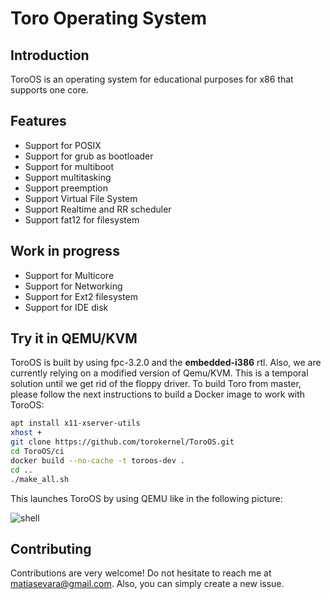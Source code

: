 # Toro Operating System
## Introduction
ToroOS is an operating system for educational purposes for x86 that supports one core.

## Features
* Support for POSIX
* Support for grub as bootloader
* Support for multiboot
* Support multitasking
* Support preemption
* Support Virtual File System
* Support Realtime and RR scheduler
* Support fat12 for filesystem

## Work in progress
* Support for Multicore
* Support for Networking
* Support for Ext2 filesystem
* Support for IDE disk

## Try it in QEMU/KVM
ToroOS is built by using fpc-3.2.0 and the **embedded-i386** rtl. Also, we are currently relying on a modified version of Qemu/KVM. This is a temporal solution until we get rid of the floppy driver. To build Toro from master, please follow the next instructions to build a Docker image to work with ToroOS:

```bash
apt install x11-xserver-utils
xhost +
git clone https://github.com/torokernel/ToroOS.git
cd ToroOS/ci
docker build --no-cache -t toroos-dev .
cd ..
./make_all.sh
``` 
This launches ToroOS by using QEMU like in the following picture:

![shell](https://github.com/torokernel/ToroOS/wiki/images/toroosinqemu.gif)

## Contributing
Contributions are very welcome! Do not hesitate to reach me at matiasevara@gmail.com. Also, you can simply create a new issue.
